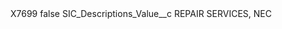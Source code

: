 <?xml version="1.0" encoding="UTF-8"?>
<CustomMetadata xmlns="http://soap.sforce.com/2006/04/metadata" xmlns:xsi="http://www.w3.org/2001/XMLSchema-instance" xmlns:xsd="http://www.w3.org/2001/XMLSchema">
    <label>X7699</label>
    <protected>false</protected>
    <values>
        <field>SIC_Descriptions_Value__c</field>
        <value xsi:type="xsd:string">REPAIR SERVICES, NEC</value>
    </values>
</CustomMetadata>
